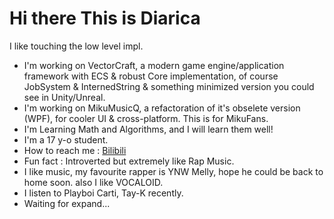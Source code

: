 # Hi there This is Diarica

I like touching the low level impl.

- I'm working on VectorCraft, a modern game engine/application framework with ECS & robust Core implementation, of course JobSystem & InternedString & something minimized version you could see in Unity/Unreal. 
- I'm working on MikuMusicQ, a refactoration of it's obselete version (WPF), for cooler UI & cross-platform. This is for MikuFans.
- I'm Learning Math and Algorithms, and I will learn them well!
- I'm a 17 y-o student.
- How to reach me : [Bilibili](https://space.bilibili.com/1268661715?spm_id_from=333.1296.0.0)
- Fun fact : Introverted but extremely like Rap Music.
- I like music, my favourite rapper is YNW Melly, hope he could be back to home soon. also I like VOCALOID.
- I listen to Playboi Carti, Tay-K recently.
- Waiting for expand...
